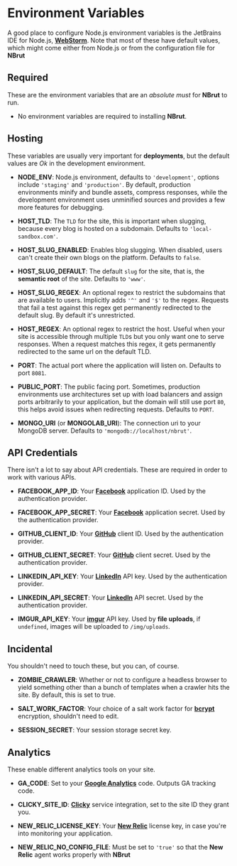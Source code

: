 Environment Variables
=====================

A good place to configure Node.js environment variables is the JetBrains IDE for Node.js, [**WebStorm**](http://www.jetbrains.com/webstorm/). Note that most of these have default values, which might come either from Node.js or from the configuration file for **NBrut**

Required
--------

These are the environment variables that are an _absolute must_ for **NBrut** to run.

- No environment variables are required to installing **NBrut**.



Hosting
-------

These variables are usually very important for **deployments**, but the default values are _Ok_ in the development environment.

- **NODE_ENV**: Node.js environment, defaults to `'development'`, options include `'staging'` and `'production'`. By default, production environments minify and bundle assets, compress responses, while the development environment uses unminified sources and provides a few more features for debugging.
- **HOST_TLD**: The `TLD` for the site, this is important when slugging, because every blog is hosted on a subdomain. Defaults to `'local-sandbox.com'`.
- **HOST_SLUG_ENABLED**: Enables blog slugging. When disabled, users can't create their own blogs on the platform. Defaults to `false`.
- **HOST_SLUG_DEFAULT**: The default `slug` for the site, that is, the **semantic root** of the site. Defaults to `'www'`.
- **HOST_SLUG_REGEX**: An optional regex to restrict the subdomains that are available to users. Implicitly adds `'^'` and `'$'` to the regex. Requests that fail a test against this regex get permanently redirected to the default slug. By default it's unrestricted.
- **HOST_REGEX**: An optional regex to restrict the host. Useful when your site is accessible through multiple `TLD`s but you only want one to serve responses. When a request matches this regex, it gets permanently redirected to the same url on the default TLD.
- **PORT**: The actual port where the application will listen on. Defaults to port `8081`.
- **PUBLIC_PORT**: The public facing port. Sometimes, production environments use architectures set up with load balancers and assign ports arbitrarily to your application, but the domain will still use port `80`, this helps avoid issues when redirecting requests. Defaults to `PORT`.

- **MONGO_URI** (or **MONGOLAB_URI**): The connection uri to your MongoDB server. Defaults to `'mongodb://localhost/nbrut'`.



API Credentials
---------------

There isn't a lot to say about API credentials. These are required in order to work with various APIs.

- **FACEBOOK_APP_ID**: Your [**Facebook**](https://developers.facebook.com/apps) application ID. Used by the authentication provider.
- **FACEBOOK_APP_SECRET**: Your [**Facebook**](https://developers.facebook.com/apps) application secret. Used by the authentication provider.

- **GITHUB_CLIENT_ID**: Your [**GitHub**](https://github.com/settings/applications) client ID. Used by the authentication provider.
- **GITHUB_CLIENT_SECRET**: Your [**GitHub**](https://github.com/settings/applications) client secret. Used by the authentication provider.

- **LINKEDIN_API_KEY**: Your [**LinkedIn**](https://www.linkedin.com/secure/developer) API key. Used by the authentication provider.
- **LINKEDIN_API_SECRET**: Your [**LinkedIn**](https://www.linkedin.com/secure/developer) API secret. Used by the authentication provider.

- **IMGUR_API_KEY**: Your [**imgur**](https://imgur.com/register/api_anon) API key. Used by **file uploads**, if `undefined`, images will be uploaded to `/img/uploads`.



Incidental
----------

You shouldn't need to touch these, but you can, of course.

- **ZOMBIE_CRAWLER**: Whether or not to configure a headless browser to yield something other than a bunch of templates when a crawler hits the site. By default, this is set to true.

- **SALT_WORK_FACTOR**: Your choice of a salt work factor for [**bcrypt**](https://github.com/ncb000gt/node.bcrypt.js) encryption, shouldn't need to edit.

- **SESSION_SECRET**: Your session storage secret key.



Analytics
---------

These enable different analytics tools on your site.

- **GA_CODE**: Set to your [**Google Analytics**](https://www.google.com/analytics) code. Outputs GA tracking code.

- **CLICKY_SITE_ID**: [**Clicky**](http://clicky.com/ "Clicky Web Analytics") service integration, set to the site ID they grant you.

- **NEW_RELIC_LICENSE_KEY**: Your [**New Relic**](http://newrelic.com/ "New Relic Monitoring") license key, in case you're into monitoring your application.
- **NEW_RELIC_NO_CONFIG_FILE**: Must be set to `'true'` so that the **New Relic** agent works properly with **NBrut**